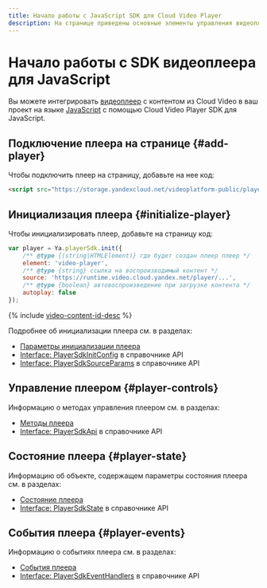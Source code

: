 ```yaml
---
title: Начало работы с JavaScript SDK для Cloud Video Player
description: На странице приведены основные элементы управления видеоплеером Cloud Video Player с помощью SDK для JavaScript.
---
```


# Начало работы с SDK видеоплеера для JavaScript

Вы можете интегрировать [видеоплеер](../../concepts/player.md) с контентом из Cloud Video в ваш проект на языке [JavaScript](https://ru.wikipedia.org/wiki/JavaScript) с помощью Cloud Video Player SDK для JavaScript.

## Подключение плеера на странице {#add-player}

Чтобы подключить плеер на страницу, добавьте на нее код:

```html
<script src="https://storage.yandexcloud.net/videoplatform-public/player/yandex-video-player-iframe-api-bundles/1.0-11944/js/player-sdk.js"></script>
```

## Инициализация плеера {#initialize-player}

Чтобы инициализировать плеер, добавьте на страницу код:

```javascript
var player = Ya.playerSdk.init({
    /** @type {(string|HTMLElement)} где будет создан плеер плеер */
    element: 'video-player',
    /** @type {string} ссылка на воспроизводимый контент */
    source: 'https://runtime.video.cloud.yandex.net/player/...',
    /** @type {boolean} автовоспроизведение при загрузке контента */
    autoplay: false
});
```

{% include [video-content-id-desc](../../../_includes/video/video-content-id-desc.md) %}

Подробнее об инициализации плеера см. в разделах:

* [Параметры инициализации плеера](./initialization.md)
* [Interface: PlayerSdkInitConfig](../../api-ref/javascript/interfaces/PlayerSdkInitConfig.md) в справочнике API
* [Interface: PlayerSdkSourceParams](../../api-ref/javascript/interfaces/PlayerSdkSourceParams.md) в справочнике API

## Управление плеером {#player-controls}

Информацию о методах управления плеером см. в разделах:

* [Методы плеера](./player-methods.md)
* [Interface: PlayerSdkApi](../../api-ref/javascript/interfaces/PlayerSdkApi.md) в справочнике API

## Состояние плеера {#player-state}
    
Информацию об объекте, содержащем параметры состояния плеера см. в разделах:

* [Состояние плеера](./player-state.md)
* [Interface: PlayerSdkState](../../api-ref/javascript/interfaces/PlayerSdkState.md) в справочнике API

## События плеера {#player-events}

Информацию о событиях плеера см. в разделах:

* [События плеера](./player-events.md)
* [Interface: PlayerSdkEventHandlers](../../api-ref/javascript/interfaces/PlayerSdkEventHandlers.md) в справочнике API